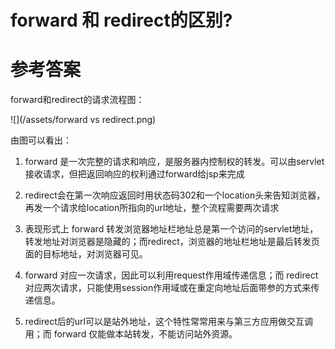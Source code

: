 # forward 和 redirect的区别?

# 参考答案

forward和redirect的请求流程图：

![](/assets/forward vs redirect.png)

由图可以看出：

1. forward 是一次完整的请求和响应，是服务器内控制权的转发。可以由servlet接收请求，但把返回响应的权利通过forward给jsp来完成

2. redirect会在第一次响应返回时用状态码302和一个location头来告知浏览器，再发一个请求给location所指向的url地址，整个流程需要两次请求

3. 表现形式上 forward 转发浏览器地址栏地址总是第一个访问的servlet地址，转发地址对浏览器是隐藏的；而redirect，浏览器的地址栏地址是最后转发页面的目标地址，对浏览器可见。

4. forward 对应一次请求，因此可以利用request作用域传递信息；而 redirect 对应两次请求，只能使用session作用域或在重定向地址后面带参的方式来传递信息。

5. redirect后的url可以是站外地址，这个特性常常用来与第三方应用做交互调用；而 forward 仅能做本站转发，不能访问站外资源。
